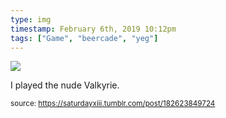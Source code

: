 ```yaml
---
type: img
timestamp: February 6th, 2019 10:12pm
tags: ["Game", "beercade", "yeg"]
---
```

<img src="https://saturdayxiii.github.io/media/182623849724.jpg"/>

I played the nude Valkyrie.
 
      
      
  
<small>source: https://saturdayxiii.tumblr.com/post/182623849724</small>